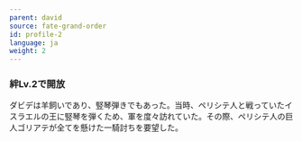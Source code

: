 ```yaml
---
parent: david
source: fate-grand-order
id: profile-2
language: ja
weight: 2
---
```


### 絆Lv.2で開放

ダビデは羊飼いであり、竪琴弾きでもあった。当時、ペリシテ人と戦っていたイスラエルの王に竪琴を弾くため、軍を度々訪れていた。その際、ペリシテ人の巨人ゴリアテが全てを懸けた一騎討ちを要望した。
